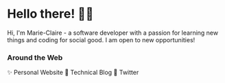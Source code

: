 # Hello there! 👋🏿 
Hi, I'm Marie-Claire - a software developer with a passion for learning new things and coding for social good. I am open to new opportunities!

### Around the Web
✨ Personal Website
📝 Technical Blog
💬 Twitter
